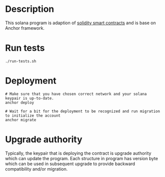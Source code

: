 # Description
This solana program is adaption of [solidity smart contracts](https://github.com/Keyring-Network/smart-contracts) and is base on Anchor framework.

# Run tests
```shell
./run-tests.sh
```

# Deployment
```shell
# Make sure that you have chosen correct network and your solana keypair is up-to-date.
anchor deploy

# Wait for a bit for the deployment to be recognized and run migration to initialize the account
anchor migrate
```

# Upgrade authority
Typically, the keypair that is deploying the contract is upgrade authority which can update the program. 
Each structure in program has version byte which can be used in subsequent upgrade to provide backward compatibility and/or migration.
